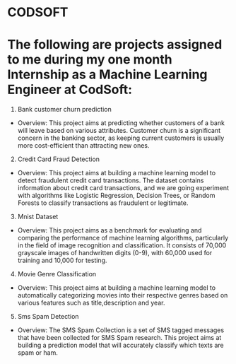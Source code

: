 # CODSOFT 

# The following are projects assigned to me during my one month Internship as a Machine Learning Engineer at CodSoft:

1. Bank customer churn prediction  
   
  - Overview:
   This project aims at predicting whether customers of a bank will leave based on various attributes. Customer churn is a significant concern in the banking sector, 
   as keeping current customers is usually more cost-efficient than attracting new ones.

2. Credit Card Fraud Detection
   
- Overview:
  This project aims at building a machine learning model to detect fraudulent credit card transactions. The dataset contains information about credit card transactions, and we 
  are going experiment with algorithms like Logistic Regression, Decision Trees, or Random Forests to classify transactions as fraudulent or legitimate.

3. Mnist Dataset
- Overview:
This project aims as a benchmark for evaluating and comparing the performance of machine learning algorithms, particularly in the field of image recognition and classification. It consists of 70,000 grayscale images of handwritten digits (0-9), with 60,000 used for training and 10,000 for testing.
   
4. Movie Genre Classification
- Overview:
  This project aims at building a machine learning model to automatically categorizing movies into their respective genres based on various features such as title,description and year. 

5. Sms Spam Detection

- Overview:
  The SMS Spam Collection is a set of SMS tagged messages that have been collected for SMS Spam research.
  This project aims at building a prediction model that will accurately classify which texts are spam or ham.
 
